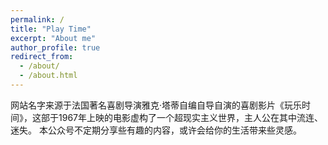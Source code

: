 ```yaml
---
permalink: /
title: "Play Time"
excerpt: "About me"
author_profile: true
redirect_from: 
  - /about/
  - /about.html
---
```


网站名字来源于法国著名喜剧导演雅克·塔蒂自编自导自演的喜剧影片《玩乐时间》，这部于1967年上映的电影虚构了一个超现实主义世界，主人公在其中流连、迷失。 本公众号不定期分享些有趣的内容，或许会给你的生活带来些灵感。




